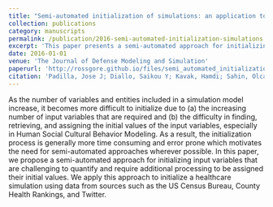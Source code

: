 ```yaml
---
title: "Semi-automated initialization of simulations: an application to healthcare"
collection: publications
category: manuscripts
permalink: /publication/2016-semi-automated-initialization-simulations
excerpt: 'This paper presents a semi-automated approach for initializing simulations, with a specific application to healthcare scenarios.'
date: 2016-01-01
venue: 'The Journal of Defense Modeling and Simulation'
paperurl: 'http://rossgore.github.io/files/semi_automated_initialization_simulations.pdf'
citation: 'Padilla, Jose J; Diallo, Saikou Y; Kavak, Hamdi; Sahin, Olcay; Sokolowski, John A; Gore, Ross J. (2016). "Semi-automated initialization of simulations: an application to healthcare". <i>The Journal of Defense Modeling and Simulation</i>. 13(2), 171-182.'
---
```

As the number of variables and entities included in a simulation model increase, it becomes more difficult to initialize due to (a) the increasing number of input variables that are required and (b) the difficulty in finding, retrieving, and assigning the initial values of the input variables, especially in Human Social Cultural Behavior Modeling. As a result, the initialization process is generally more time consuming and error prone which motivates the need for semi-automated approaches wherever possible. In this paper, we propose a semi-automated approach for initializing input variables that are challenging to quantify and require additional processing to be assigned their initial values. We apply this approach to initialize a healthcare simulation using data from sources such as the US Census Bureau, County Health Rankings, and Twitter. 